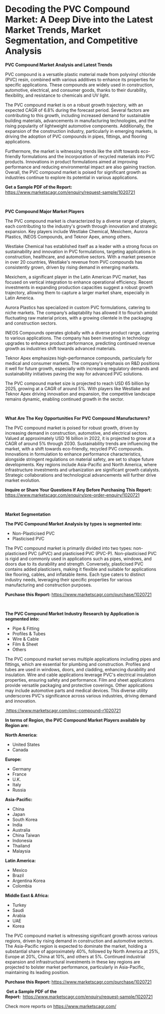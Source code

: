 <p><h1>Decoding the PVC Compound Market: A Deep Dive into the Latest Market Trends, Market Segmentation, and Competitive Analysis</h1></p><p><strong>PVC Compound Market Analysis and Latest Trends</strong></p>
<p><p>PVC compound is a versatile plastic material made from polyvinyl chloride (PVC) resin, combined with various additives to enhance its properties for specific applications. These compounds are widely used in construction, automotive, electrical, and consumer goods, thanks to their durability, flexibility, and resistance to chemicals and UV light.</p><p>The PVC compound market is on a robust growth trajectory, with an expected CAGR of 6.8% during the forecast period. Several factors are contributing to this growth, including increased demand for sustainable building materials, advancements in manufacturing technologies, and the rising popularity of lightweight automotive components. Additionally, the expansion of the construction industry, particularly in emerging markets, is driving the adoption of PVC compounds in pipes, fittings, and flooring applications.</p><p>Furthermore, the market is witnessing trends like the shift towards eco-friendly formulations and the incorporation of recycled materials into PVC products. Innovations in product formulations aimed at improving performance and reducing environmental impact are also gaining traction. Overall, the PVC compound market is poised for significant growth as industries continue to explore its potential in various applications.</p></p>
<p><strong>Get a Sample PDF of the Report:&nbsp;</strong> <a href="https://www.marketscagr.com/enquiry/request-sample/1020721?utm_campaign=1905&utm_medium=2&utm_source=Github&utm_content=ia&utm_term=30012025&utm_id=pvc-compound">https://www.marketscagr.com/enquiry/request-sample/1020721</a></p>
<p>&nbsp;</p>
<p><strong>PVC Compound Major Market Players</strong></p>
<p><p>The PVC compound market is characterized by a diverse range of players, each contributing to the industry's growth through innovation and strategic expansion. Key players include Westlake Chemical, Mexichem, Aurora Plastics, INEOS Compounds, and Teknor Apex, among others.</p><p>Westlake Chemical has established itself as a leader with a strong focus on sustainability and innovation in PVC formulations, targeting applications in construction, healthcare, and automotive sectors. With a market presence in over 20 countries, Westlake's revenue from PVC compounds has consistently grown, driven by rising demand in emerging markets.</p><p>Mexichem, a significant player in the Latin American PVC market, has focused on vertical integration to enhance operational efficiency. Recent investments in expanding production capacities suggest a robust growth trajectory, allowing them to capture a larger market share, especially in Latin America.</p><p>Aurora Plastics has specialized in custom PVC formulations, catering to niche markets. The company’s adaptability has allowed it to flourish amidst fluctuating raw material prices, with a growing clientele in the packaging and construction sectors.</p><p>INEOS Compounds operates globally with a diverse product range, catering to various applications. The company has been investing in technology upgrades to enhance product performance, predicting continued revenue growth as industries shift towards advanced materials.</p><p>Teknor Apex emphasizes high-performance compounds, particularly for medical and consumer markets. The company's emphasis on R&D positions it well for future growth, especially with increasing regulatory demands and sustainability initiatives paving the way for advanced PVC solutions.</p><p>The PVC compound market size is projected to reach USD 65 billion by 2025, growing at a CAGR of around 5%. With players like Westlake and Teknor Apex driving innovation and expansion, the competitive landscape remains dynamic, enabling continued growth in the sector.</p></p>
<p>&nbsp;</p>
<p><strong>What Are The Key Opportunities For PVC Compound Manufacturers?</strong></p>
<p><p>The PVC compound market is poised for robust growth, driven by increasing demand in construction, automotive, and electrical sectors. Valued at approximately USD 16 billion in 2022, it is projected to grow at a CAGR of around 5% through 2030. Sustainability trends are influencing the market, with a shift towards eco-friendly, recycled PVC compounds. Innovations in formulation to enhance performance characteristics, alongside stringent regulations on material safety, are set to shape future developments. Key regions include Asia-Pacific and North America, where infrastructure investments and urbanization are significant growth catalysts. Strategic collaborations and technological advancements will further drive market evolution.</p></p>
<p><strong>Inquire or Share Your Questions If Any Before Purchasing This Report:</strong> <a href="https://www.marketscagr.com/enquiry/pre-order-enquiry/1020721?utm_campaign=1905&utm_medium=2&utm_source=Github&utm_content=ia&utm_term=30012025&utm_id=pvc-compound">https://www.marketscagr.com/enquiry/pre-order-enquiry/1020721</a></p>
<p>&nbsp;</p>
<p><strong>Market Segmentation</strong></p>
<p><strong>The PVC Compound Market Analysis by types is segmented into:</strong></p>
<p><ul><li>Non-Plasticised PVC</li><li>Plasticised PVC</li></ul></p>
<p><p>The PVC compound market is primarily divided into two types: non-plasticised PVC (uPVC) and plasticised PVC (PVC-P). Non-plasticised PVC is rigid and commonly used in applications such as pipes, windows, and doors due to its durability and strength. Conversely, plasticised PVC contains added plasticisers, making it flexible and suitable for applications like flooring, cables, and inflatable items. Each type caters to distinct industry needs, leveraging their specific properties for various manufacturing and construction purposes.</p></p>
<p><strong>Purchase this Report:&nbsp;</strong><a href="https://www.marketscagr.com/purchase/1020721?utm_campaign=1905&utm_medium=2&utm_source=Github&utm_content=ia&utm_term=30012025&utm_id=pvc-compound">https://www.marketscagr.com/purchase/1020721</a></p>
<p>&nbsp;</p>
<p><strong>The PVC Compound Market Industry Research by Application is segmented into:</strong></p>
<p><ul><li>Pipe & Fitting</li><li>Profiles & Tubes</li><li>Wire & Cable</li><li>Film & Sheet</li><li>Others</li></ul></p>
<p><p>The PVC compound market serves multiple applications including pipes and fittings, which are essential for plumbing and construction. Profiles and tubes are used in windows, doors, and cladding, enhancing durability and insulation. Wire and cable applications leverage PVC's electrical insulation properties, ensuring safety and performance. Film and sheet applications provide versatile packaging and protective coverings. Other applications may include automotive parts and medical devices. This diverse utility underscores PVC's significance across various industries, driving demand and innovation.</p></p>
<p><a href="https://www.marketscagr.com/pvc-compound-r1020721?utm_campaign=1905&utm_medium=2&utm_source=Github&utm_content=ia&utm_term=30012025&utm_id=pvc-compound">&nbsp;https://www.marketscagr.com/pvc-compound-r1020721</a></p>
<p><strong>In terms of Region, the PVC Compound Market Players available by Region are:</strong></p>
<p>
    <p> <strong> North America: </strong>
        <ul>
            <li>United States</li>
            <li>Canada</li>
        </ul>
        </p> 
    <p> <strong> Europe: </strong>
        <ul>
            <li>Germany</li>
            <li>France</li>
            <li>U.K.</li>
            <li>Italy</li>
            <li>Russia</li>
        </ul>
        </p> 
    <p> <strong> Asia-Pacific: </strong>
        <ul>
            <li>China</li>
            <li>Japan</li>
            <li>South Korea</li>
            <li>India</li>
            <li>Australia</li>
            <li>China Taiwan</li>
            <li>Indonesia</li>
            <li>Thailand</li>
            <li>Malaysia</li>
        </ul>
        </p> 
    <p> <strong> Latin America: </strong>
        <ul>
            <li>Mexico</li>
            <li>Brazil</li>
            <li>Argentina Korea</li>
            <li>Colombia</li>
        </ul>
        </p> 
    <p> <strong> Middle East & Africa: </strong>
        <ul>
            <li>Turkey</li>
            <li>Saudi</li>
            <li>Arabia</li>
            <li>UAE</li>
            <li>Korea</li>
        </ul>
    </p>
    </p>
<p><p>The PVC compound market is witnessing significant growth across various regions, driven by rising demand in construction and automotive sectors. The Asia-Pacific region is expected to dominate the market, holding a substantial share of approximately 40%, followed by North America at 25%, Europe at 20%, China at 10%, and others at 5%. Continued industrial expansion and infrastructural investments in these key regions are projected to bolster market performance, particularly in Asia-Pacific, maintaining its leading position.</p></p>
<p><strong>Purchase this Report: </strong><a href="https://www.marketscagr.com/purchase/1020721?utm_campaign=1905&utm_medium=2&utm_source=Github&utm_content=ia&utm_term=30012025&utm_id=pvc-compound">https://www.marketscagr.com/purchase/1020721</a></p>
<p>&nbsp;<strong>Get a Sample PDF of the Report:&nbsp;&nbsp;</strong><a href="https://www.marketscagr.com/enquiry/request-sample/1020721?utm_campaign=1905&utm_medium=2&utm_source=Github&utm_content=ia&utm_term=30012025&utm_id=pvc-compound">https://www.marketscagr.com/enquiry/request-sample/1020721</a></p>
<p><strong></strong></p>
<p>Check more reports on <a href="https://www.marketscagr.com/?utm_campaign=1905&utm_medium=2&utm_source=Github&utm_content=ia&utm_term=30012025&utm_id=pvc-compound">https://www.marketscagr.com/</a></p>